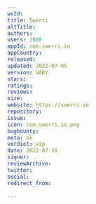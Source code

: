 ```yaml
---
wsId: 
title: Swerri
altTitle: 
authors: 
users: 1000
appId: com.swerri.io
appCountry: 
released: 
updated: 2022-07-05
version: VARY
stars: 
ratings: 
reviews: 
size: 
website: https://swerri.io
repository: 
issue: 
icon: com.swerri.io.png
bugbounty: 
meta: ok
verdict: wip
date: 2022-07-31
signer: 
reviewArchive: 
twitter: 
social: 
redirect_from: 

---
```


